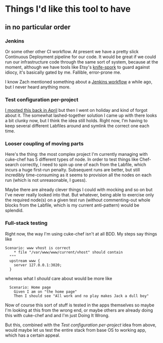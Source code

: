 # Things I'd like this tool to have
## in no particular order

### Jenkins

Or some other other CI workflow. At present we have a pretty slick Continuous Deployment pipeline for our code. It would be great if we could run our infrastructure code through the same sort of system, because at the moment, although we have tools like Etsy's [knife-spork](https://github.com/jonlives/knife-spork) to guard against idiocy, it's basically gated by me. Fallible, error-prone me.

I know Zach mentioned something about a [Jenkins workflow](https://github.com/Atalanta/cucumber-chef/issues/101) a while ago, but I never heard anything more.

### Test configuration per-project

[I mooted this back in April](https://github.com/Atalanta/cucumber-chef/pull/117) but then I went on holiday and kind of forgot about it. The somewhat lashed-together solution I came up with there looks a bit clunky now, but I think the idea still holds. Right now, I'm having to keep several different Labfiles around and symlink the correct one each time.


### Looser coupling of moving parts

Here's the thing: the most complex project I'm currently managing with cuke-chef has 5 different types of node. In order to test things like Chef-search correctly, I need to spin up one of each from the Labfile, which incurs a huge first-run penalty. Subsequent runs are better, but still incredibly time-consuming as it seems to provision all the nodes on each run (which is not unreasonable, I guess).

Maybe there are already clever things I could with mocking and so on but I've never really looked into that. But whatever, being able to exercise only the required node(s) on a given test run (without commenting-out whole blocks from the Labfile, which is my current anti-pattern) would be splendid.

### Full-stack testing

Right now, the way I'm using cuke-chef isn't at all BDD. My steps say things like

```
Scenario: www vhost is correct
    * file "/var/www/www/current/vhost" should contain
  """
  upstream www {
    server 127.0.0.1:3020;
  }

```

whereas what I *should* care about would be more like

```
  Scenario: Home page
    Given I am on "the home page"
    Then I should see "All work and no play makes Jack a dull boy"
```

Now of course this sort of stuff is tested in the apps themselves so maybe I'm looking at this from the wrong end, or maybe others are already doing this with cuke-chef and and I'm just Doing It Wrong.

But this, combined with the *Test configuration per-project* idea from above, would maybe let us test the entire stack from base OS to working app, which has a certain appeal.
